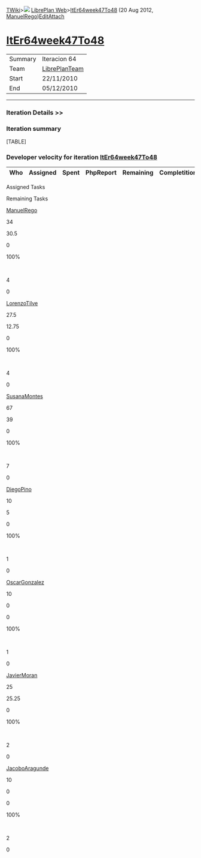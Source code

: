 [TWiki](Main_WebHome)&gt;![](/twiki/pub/TWiki/TWikiDocGraphics/web-bg-small.gif) [LibrePlan Web](LibrePlan_WebHome)&gt;[ItEr64week47To48](LibrePlan_ItEr64week47To48 "Topic revision: 3 (20 Aug 2012 - 09:52:25)") (20 Aug 2012, [ManuelRego](Main_ManuelRego))[Edit](LibrePlan_ItEr64week47To48?t=1520343641 "Edit this topic text")[Attach](/twiki/bin/attach/LibrePlan/ItEr64week47To48 "Attach an image or document to this topic")  

 [ItEr64week47To48](LibrePlan_ItEr64week47To48)
===============================================

|         |                                          |
|---------|------------------------------------------|
| Summary | Iteracion 64                             |
| Team    | [LibrePlanTeam](LibrePlan_LibrePlanTeam) |
| Start   | 22/11/2010                               |
| End     | 05/12/2010                               |

------------------------------------------------------------------------

[](/twiki/bin/view/LibrePlan)

### Iteration Details &gt;&gt;

###  Iteration summary

[TABLE]

###  Developer velocity for iteration [ItEr64week47To48](LibrePlan_ItEr64week47To48)

| Who | Assigned | Spent | PhpReport | Remaining | Completition |     |
|-----|----------|-------|-----------|-----------|--------------|-----|

Assigned Tasks

Remaining Tasks

[ManuelRego](Main_ManuelRego)

34

30.5

0

100%

 

4

0

[LorenzoTilve](Main_LorenzoTilve)

27.5

12.75

0

100%

 

4

0

[SusanaMontes](Main_SusanaMontes)

67

39

0

100%

 

7

0

[DiegoPino](Main_DiegoPino)

10

5

0

100%

 

1

0

[OscarGonzalez](Main_OscarGonzalez)

10

0

0

100%

 

1

0

[JavierMoran](Main_JavierMoran)

25

25.25

0

100%

 

2

0

[JacoboAragunde](Main_JacoboAragunde)

10

0

0

100%

 

2

0
